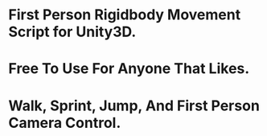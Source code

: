 # First Person Rigidbody Movement Script for Unity3D.
# Free To Use For Anyone That Likes.
# Walk, Sprint, Jump, And First Person Camera Control.
